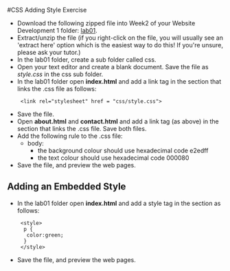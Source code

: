 
#CSS Adding Style Exercise

- Download the following zipped file into Week2 of your Website Development 1 folder: [lab01](archives/lab01.zip).
- Extract/unzip the file (if you right-click on the file, you will usually see an 'extract here' option which is the easiest way to do this! If you're unsure, please ask your tutor.)
- In the lab01 folder, create a sub folder called css.
- Open your text editor and create a blank document. Save the file as *style.css* in the css sub folder.
- In the lab01 folder open **index.html** and add a link tag in the <head> section that links the .css file as follows:
  ~~~
   <link rel="stylesheet" href = "css/style.css">
  ~~~
- Save the file.
- Open **about.html** and **contact.html** and add a link tag (as above) in the <head> section that links the .css file. Save both files.
- Add the following rule to the .css file:
   - body:
     - the background colour should use hexadecimal code e2edff
     - the text colour should use hexadecimal code 000080
- Save the file, and preview the web pages.

## Adding an Embedded Style

- In the lab01 folder open **index.html** and add a style tag in the <head> section  as follows:
  ~~~
   <style>
    p {
     color:green;
    }
   </style>
  ~~~
- Save the file, and preview the web pages.
